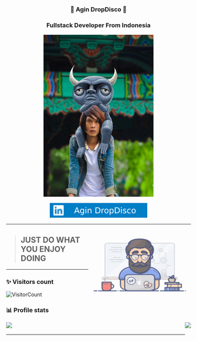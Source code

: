 <h3 align="center"> 👻 Agin DropDisco 👻</h3>
<h3 align="center">Fullstack Developer From Indonesia</h3>
<p align="center">
<img src="./me.jpg" alt="Agin DropDisco" height="440" width="300">
</p>

<p align="center"> 
<a href="https://linkedin.com/in/agin-dropdisco-5555b7171"><img alt="LinkedIn" src="./linkedin.svg"></a>
</p>

---------------------------------------------------------------------------------------------------------------------------------------------------------------------------------

<img align="right" height="180" width="280" src="./dev.gif">

> ## JUST DO WHAT YOU ENJOY DOING 


---------------------------------------------------------------------------------------------------------------------------------------------------------------------------------
### ✨ Visitors count

![VisitorCount](https://profile-counter.glitch.me/Agin-DropDisco/count.svg)

### 📊 Profile stats

<img align="right" height="180em" src="https://github-readme-stats.vercel.app/api/top-langs/?username=Agin-DropDisco&show_icons=true&title_color=fff&icon_color=79ff97&text_color=9f9f9f&bg_color=151515&layout=compact&langs_count=7" />
<img height="180em" src="https://github-readme-stats.vercel.app/api?username=Agin-DropDisco&show_icons=true&title_color=fff&icon_color=79ff97&text_color=9f9f9f&bg_color=151515" />

-------------------------------------------------------------------------------------------------------------------------------------------------------------------------------
